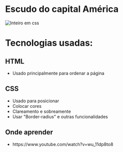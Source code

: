 # Escudo do capital América

![Inteiro em css](https://github.com/melazer/Shield/blob/master/capitaoamerica.png)

# Tecnologias usadas:
  
## HTML
  <ul>
  <li>Usado principalmente para ordenar a página</li>
  </ul>
  
 ## CSS 
 <ul>
  <li> Usado para posicionar </li>
  <li> Colocar cores </li>
  <li> Clareamento e sobreamente </li>
  <li> Usar "Border-radius" e outras funcionalidades </li>
  </ul>
  
  
  
  ## Onde aprender 
  <ul>
  <li> https://www.youtube.com/watch?v=wu_11dp8to8 </li>
  </ul>

  
